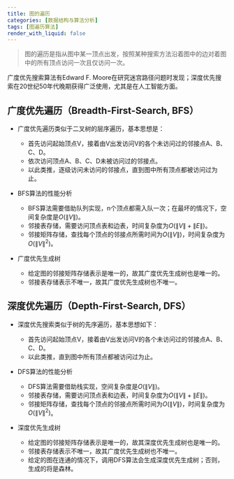 ```yaml
---
title: 图的遍历
categories: [数据结构与算法分析]
tags: [图遍历算法]
render_with_liquid: false
---
```




> 图的遍历是指从图中某一顶点出发，按照某种搜索方法沿着图中的边对着图中的所有顶点访问一次且仅访问一次。

  广度优先搜索算法有Edward F. Moore在研究迷宫路径问题时发现；深度优先搜索在20世纪50年代晚期获得广泛使用，尤其是在人工智能方面。

## 广度优先遍历（Breadth-First-Search, BFS）
* 广度优先遍历类似于二叉树的层序遍历，基本思想是：
  - 首先访问起始顶点V，接着由V出发访问V的各个未访问过的邻接点A、B、C、D。
  - 依次访问顶点A、B、C、D未被访问过的邻接点。
  - 以此类推，逐级访问未访问的邻接点，直到图中所有顶点都被访问过为止。

* BFS算法的性能分析
  - BFS算法需要借助队列实现，n个顶点都需入队一次；在最坏的情况下，空间复杂度是$O\left ( \left \| V\right \|\right )$。
  - 邻接表存储，需要访问顶点表和边表，时间复杂度为$O\left ( \left \| V\right \| +  \left \| E\right \|\right )$。
  - 邻接矩阵存储，查找每个顶点的邻接点所需时间为$O\left ( \left \| V\right \|\right )$，时间复杂度为$O\left ( \left \| V\right \|^{2}\right )$。

* 广度优先生成树
  - 给定图的邻接矩阵存储表示是唯一的，故其广度优先生成树也是唯一的。
  - 邻接表存储表示不唯一，故其广度优先生成树也不唯一。
  
## 深度优先遍历（Depth-First-Search, DFS）
* 深度优先搜索类似于树的先序遍历，基本思想如下：
  - 首先访问起始顶点V，接着由V出发访问V的各个未访问过的邻接点A、B、C、D。
  - 以此类推，直到图中所有顶点都被访问过为止。
  
* DFS算法的性能分析
  - DFS算法需要借助栈实现，空间复杂度是$O\left ( \left \| V\right \|\right )$。
  - 邻接表存储，需要访问顶点表和边表，时间复杂度为$O\left ( \left \| V\right \| +  \left \| E\right \|\right )$。
  - 邻接矩阵存储，查找每个顶点的邻接点所需时间为$O\left ( \left \| V\right \|\right )$，时间复杂度为$O\left ( \left \| V\right \|^{2}\right )$。

* 深度优先生成树
  - 给定图的邻接矩阵存储表示是唯一的，故其深度优先生成树也是唯一的。
  - 邻接表存储表示不唯一，故其广度优先生成树也不唯一。
  - 给定的图在连通的情况下，调用DFS算法会生成深度优先生成树；否则，生成的将是森林。


